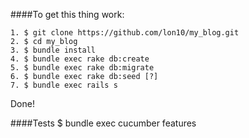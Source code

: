 ####To get this thing work:

    1. $ git clone https://github.com/lon10/my_blog.git
    2. $ cd my_blog
    3. $ bundle install
    4. $ bundle exec rake db:create
    5. $ bundle exec rake db:migrate
    6. $ bundle exec rake db:seed [?]
    7. $ bundle exec rails s

Done!

####Tests
    $ bundle exec cucumber features